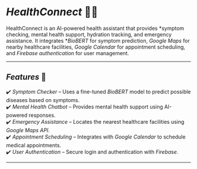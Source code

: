 # *HealthConnect* 🏥💙  

HealthConnect is an AI-powered health assistant that provides *symptom checking, mental health support, hydration tracking, and emergency assistance. It integrates **BioBERT* for symptom prediction, *Google Maps* for nearby healthcare facilities, *Google Calendar* for appointment scheduling, and *Firebase authentication* for user management.  

---

## *Features* 🚀  

✔️ *Symptom Checker* – Uses a fine-tuned *BioBERT* model to predict possible diseases based on symptoms.  
✔️ *Mental Health Chatbot* – Provides mental health support using AI-powered responses.    
✔️ *Emergency Assistance* – Locates the nearest healthcare facilities using *Google Maps API*.  
✔️ *Appointment Scheduling* – Integrates with *Google Calendar* to schedule medical appointments.  
✔️ *User Authentication* – Secure login and authentication with *Firebase*.  

---
